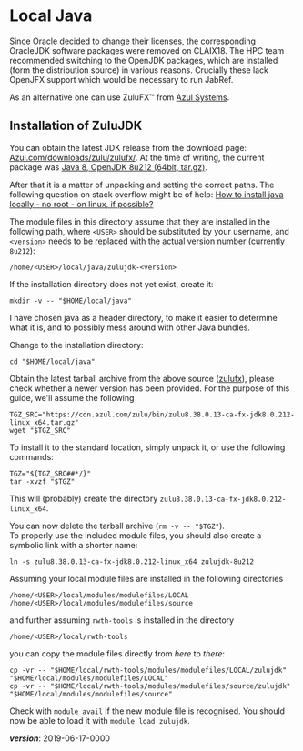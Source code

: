 # Local Java 

Since Oracle decided to change their licenses, 
the corresponding OracleJDK software packages were removed on CLAIX18.
The HPC team recommended switching to the OpenJDK packages, 
which are installed (form the distribution source) in various reasons.
Crucially these lack OpenJFX support which would be necessary to run JabRef.

As an alternative one can use ZuluFX™ from [Azul Systems](https://www.azul.com/).

## Installation of ZuluJDK

You can obtain the latest JDK release from the download page:
[Azul.com/downloads/zulu/zulufx/](https://www.azul.com/downloads/zulu/zulufx/).
At the time of writing, the current package was
[Java 8, OpenJDK 8u212 (64bit, tar.gz)](https://cdn.azul.com/zulu/bin/zulu8.38.0.13-ca-fx-jdk8.0.212-linux_x64.tar.gz).

After that it is a matter of unpacking and setting the correct paths.
The following question on stack overflow might be of help:
[How to install java locally - no root - on linux, if possible?](https://stackoverflow.com/q/27003920/3180795)

The module files in this directory assume that they are installed in the following path,
where `<USER>` should be substituted by your username, 
and `<version>` needs to be replaced with the actual version number (currently `8u212`):
```
/home/<USER>/local/java/zulujdk-<version>
```

If the installation directory does not yet exist, create it:
```
mkdir -v -- "$HOME/local/java"
```
I have chosen java as a header directory, to make it easier to determine what it is,
and to possibly mess around with other Java bundles.

Change to the installation directory:
```
cd "$HOME/local/java"
```

Obtain the latest tarball archive from the above source ([zulufx](https://www.azul.com/downloads/zulu/zulufx/)), 
please check whether a newer version has been provided. 
For the purpose of this guide, we'll assume the following
```
TGZ_SRC="https://cdn.azul.com/zulu/bin/zulu8.38.0.13-ca-fx-jdk8.0.212-linux_x64.tar.gz"
wget "$TGZ_SRC"
```

To install it to the standard location, simply unpack it, or use the following commands:
```
TGZ="${TGZ_SRC##*/}"
tar -xvzf "$TGZ"
```
This will (probably) create the directory `zulu8.38.0.13-ca-fx-jdk8.0.212-linux_x64`.

You can now delete the tarball archive (`rm -v -- "$TGZ"`).  
To properly use the included module files, 
you should also create a symbolic link with a shorter name:
```
ln -s zulu8.38.0.13-ca-fx-jdk8.0.212-linux_x64 zulujdk-8u212
```

Assuming your local module files are installed in the following directories
```
/home/<USER>/local/modules/modulefiles/LOCAL
/home/<USER>/local/modules/modulefiles/source
```

and further assuming `rwth-tools` is installed in the directory
```
/home/<USER>/local/rwth-tools
```

you can copy the module files directly from *here* to *there*:
```
cp -vr -- "$HOME/local/rwth-tools/modules/modulefiles/LOCAL/zulujdk" "$HOME/local/modules/modulefiles/LOCAL"
cp -vr -- "$HOME/local/rwth-tools/modules/modulefiles/source/zulujdk" "$HOME/local/modules/modulefiles/source"
```

Check with `module avail` if the new module file is recognised.
You should now be able to load it with `module load zulujdk`.

___version___: 2019-06-17-0000

